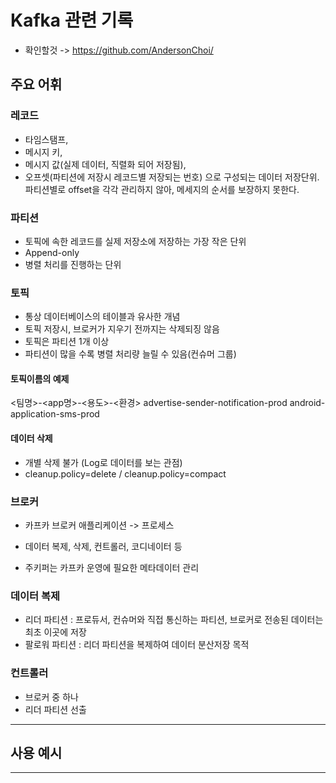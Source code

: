 # Kafka 관련 기록
- 확인할것 -> https://github.com/AndersonChoi/

## 주요 어휘

### 레코드
- 타임스탬프, 
- 메시지 키, 
- 메시지 값(실제 데이터, 직렬화 되어 저장됨), 
- 오프셋(파티션에 저장시 레코드별 저장되는 번호)
으로 구성되는 데이터 저장단위.
파티션별로 offset을 각각 관리하지 않아, 메세지의 순서를 보장하지 못한다.

### 파티션
- 토픽에 속한 레코드를 실제 저장소에 저장하는 가장 작은 단위
- Append-only 
- 병렬 처리를 진행하는 단위

### 토픽
- 통상 데이터베이스의 테이블과 유사한 개념
- 토픽 저장시, 브로커가 지우기 전까지는 삭제되징 않음
- 토픽은 파티션 1개 이상
- 파티션이 많을 수록 병렬 처리량 늘릴 수 있음(컨슈머 그룹)

#### 토픽이름의 예제
<팀명>-<app명>-<용도>-<환경>
advertise-sender-notification-prod
android-application-sms-prod

#### 데이터 삭제
- 개별 삭제 불가 (Log로 데이터를 보는 관점)
- cleanup.policy=delete / cleanup.policy=compact

### 브로커
- 카프카 브로커 애플리케이션 -> 프로세스
- 데이터 복제, 삭제, 컨트롤러, 코디네이터 등

- 주키퍼는 카프카 운영에 필요한 메타데이터 관리

### 데이터 복제
- 리더 파티션 : 프로듀서, 컨슈머와 직접 통신하는 파티션, 브로커로 전송된 데이터는 최초 이곳에 저장
- 팔로워 파티션 : 리더 파티션을 복제하여 데이터 분산저장 목적

### 컨트롤러
- 브로커 중 하나
- 리더 파티션 선출

---
## 사용 예시


--- 
